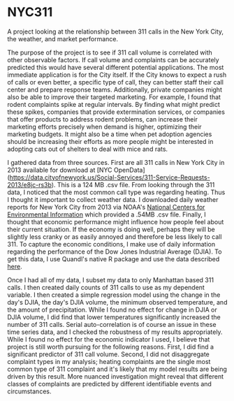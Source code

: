 # NYC311
A project looking at the relationship between 311 calls in the New York City, the weather, and market performance.

The purpose of the project is to see if 311 call volume is correlated with other observable factors. If call volume and complaints can be accurately predicted this would have several different potential applications. The most immediate application is for the City itself. If the City knows to expect a rush of calls or even better, a specific type of call, they can better staff their call center and prepare response teams. Additionally, private companies might also be able to improve their targeted marketing. For example, I found that rodent complaints spike at regular intervals. By finding what might predict these spikes, companies that provide extermination services, or companies that offer products to address rodent problems, can increase their marketing efforts precisely when demand is higher, optimizing their marketing budgets. It might also be a time when pet adoption agencies should be increasing their efforts as more people might be interested in adopting cats out of shelters to deal with mice and rats.

I gathered data from three sources. First are all 311 calls in New York City in 2013 available for download at [NYC OpenData] (https://data.cityofnewyork.us/Social-Services/311-Service-Requests-2013/e8jc-rs3b). This is a 124 MB .csv file. From looking through the 311 data, I noticed that the most common call type was regarding heating. Thus I thought it important to collect weather data. I downloaded daily weather reports for New York City from 2013 via NOAA's [National Centers for Environmental Information](https://www.ncdc.noaa.gov/cdo-web/datasets#GHCND) which provided a .54MB .csv file. Finally, I thought that economic performance might influence how people feel about their current situation. If the economy is doing well, perhaps they will be slightly less cranky or as easily annoyed and therefore be less likely to call 311. To capture the economic conditions, I make use of daily information regarding the performance of the Dow Jones Industrial Average (DJIA). To get this data, I use Quandl's native R package and use the data described [here](https://www.quandl.com/data/YAHOO/INDEX_DJI-DJI-Dow-Jones-Industrial-Average).

Once I had all of my data, I subset my data to only Manhattan based 311 calls. I then created daily counts of 311 calls to use as my dependent variable. I then created a simple regression model using the change in the day's DJIA, the day's DJIA volume, the minimum observed temperature, and the amount of precipitation. While I found no effect for change in DJIA or DJIA volume, I did find that lower temperatures significantly increased the number of 311 calls. Serial auto-correlation is of course an issue in these time series data, and I checked the robustness of my results appropriately. While I found no effect for the economic indicator I used, I believe that project is still worth pursuing for the following reasons. First, I did find a significant predictor of 311 call volume. Second, I did not disaggregate complaint types in my analysis; heating complaints are the single most common type of 311 complaint and it's likely that my model results are being driven by this result. More nuanced investigation might reveal that different classes of complaints are predicted by different identifiable events and circumstances.
